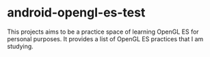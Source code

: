 android-opengl-es-test
======================

This projects aims to be a practice space of learning OpenGL ES for personal purposes. It provides a list of OpenGL ES practices that I am studying.
